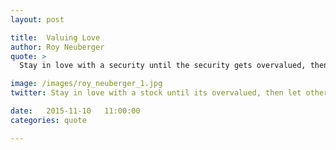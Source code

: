 ```yaml
---
layout: post

title:  Valuing Love
author: Roy Neuberger
quote: >
  Stay in love with a security until the security gets overvalued, then let somebody else fall in love with it.

image: /images/roy_neuberger_1.jpg
twitter: Stay in love with a stock until its overvalued, then let others fall in love. Roy Neuberger http://quotes.stockflare.com/

date:   2015-11-10	 11:00:00
categories: quote

---
```


